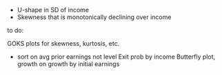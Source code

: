 * U-shape in SD of income 
* Skewness that is monotonically declining over income 

to do:

GOKS plots for skewness, kurtosis, etc.
* sort on avg prior earnings not level 
Exit prob by income 
Butterfly plot, growth on growth by initial earnings